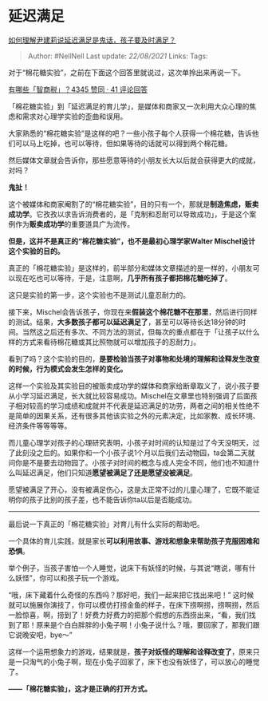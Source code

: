 # 延迟满足
[如何理解尹建莉说延迟满足是鬼话，孩子要及时满足？](https://www.zhihu.com/question/366959495/answer/991509076)

> Author: #NellNell
Last update: *22/08/2021*
Links:
Tags:

对于“棉花糖实验”，之前在下面这个回答里就说过，这次单拎出来再说一下。

[有哪些「智商税」？4345 赞同 · 41 评论回答](https://www.zhihu.com/question/38711687/answer/959270361)

「棉花糖实验」到「延迟满足的育儿学」，是媒体和商家又一次利用大众心理的焦虑和需求对心理学实验的歪曲和误用。

大家熟悉的“棉花糖实验”是这样的吧？一些小孩子每个人获得一个棉花糖，告诉他们可以马上吃掉，也可以等待，但如果等待的话就可以得到两个棉花糖。

然后媒体文章就会告诉你，那些愿意等待的小朋友长大以后就会获得更大的成就，对吗？

**鬼扯！**

这个被媒体和商家阉割了的“棉花糖实验”，目的只有一个，那就是**制造焦虑，贩卖成功学**。它孜孜以求告诉消费者的，是「克制和忍耐可以导致成功」，于是这个案例作为**贩卖成功学**的重要道具广为流传。

**但是，这并不是真正的“棉花糖实验”，也不是最初心理学家Walter Mischel设计这个实验的目的。**

真正的「棉花糖实验」是这样的，前半部分和媒体文章描述的是一样的，小朋友可以现在吃也可以等待，于是，注意啊，**几乎所有孩子都把棉花糖吃掉了**。

这只是实验的第一步，这个实验也不是测试儿童忍耐力的。

接下来，Mischel会告诉孩子，你现在来**假装这个棉花糖不在那里**，然后进行同样的测试。结果，**大多数孩子都可以延迟满足了**，甚至可以等待长达18分钟的时间。当然这之后还有多次、不同方法的测试，但每次的重点都在于「让孩子以什么样的方式来看待棉花糖或其比照物就可以增加孩子的忍耐力」。

看到了吗？这个实验的目的，**是要检验当孩子对事物和处境的理解和诠释发生改变的时候，行为模式会发生怎样的变化。**

这样一个实验及其实验目的被贩卖成功学的媒体和商家给断章取义了，说小孩子要从小学习延迟满足，长大就比较容易成功。Mischel在文章里也特别强调了后面孩子相对较高的学习成绩和成就并不代表是延迟满足的功劳，两者之间的相关性绝不是简单的因果关系，还有很多其他该实验之外的元素决定，比如家教、成长环境、经济条件等等等等。

而儿童心理学对孩子的心理研究表明，小孩子对时间的认知是过了今天没明天，过了此刻没之后的。如果你和一个小孩子说1个月以后我们去动物园，ta会第二天就问你是不是要去动物园了。小孩子对时间的概念与成人完全不同，他们也不知道什么叫延迟满足，他们只知道**愿望被满足了还是愿望没被满足**。

愿望被满足了开心，没有被满足伤心，这是太正常不过的儿童心理了，它既不能证明你的孩子比别的孩子差，也不能告诉你ta以后是否能成功。

---

最后说一下真正的「棉花糖实验」对育儿有什么实际的帮助吧。

一个具体的育儿实践，就是家长**可以利用故事、游戏和想象来帮助孩子克服困难和恐惧**。

举个例子，当孩子害怕一个人睡觉，说床下有妖怪的时候，与其说“瞎说，哪有什么妖怪”，你可以和孩子玩一个游戏。

“哦，床下藏着什么奇怪的东西吗？那好吧，我们一起来把它找出来吧！” 这时候就可以施展你演技了，你可以模仿打捞金鱼的样子，在床下捞啊捞，捞啊捞，然后一脸惊喜，啊，捞到了！好费力好费力的把那个假想的东西捞出来，“看，我们找到了耶！原来是个白白胖胖的小兔子啊！小兔子说什么？哦，要回家了，那我们跟它说晚安吧，bye～”

这样一个运用想象力的游戏，结果就是，**孩子对妖怪的理解和诠释改变了**，原来只是一只淘气的小兔子啊，现在小兔子回家了，床下也没有妖怪了，可以放心的睡觉了。

**——「棉花糖实验」，这才是正确的打开方式。**
